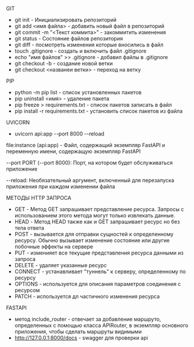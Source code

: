 GIT

- git init - Инициализировать репозиторий
- git add <имя файла> - добавить новый файл в репозиторий
- git commit -m "<Текст коммита>" - закоммитить изменения
- git status - Состояние файлов репозитория
- git diff - посмотреть изменения которые вносились в файл
- touch .gitignore - создать и включить файл .gitignore 
- echo "имя файлов" >> .gitignore - добавил файлы в .gitignore
- git checkout -b <newbranch> - создание новой ветки
- git checkout <названеи ветки> - переход на ветку

PIP

- python -m pip list - список установленных пакетов
- pip uninstall <имя> - удаление пакета
- pip freeze > requirements.txt - список пакетов записать в файл
- pip install -r requirements.txt - установить список пакетов из файла

UVICORN

- uvicorn api:app --port 8000 --reload

file:instance (api:app) - Файл, содержащий экземпляр FastAPI
и переменную имени, содержащую экземпляр FastAPI

--port PORT (--port 8000): Порт, на котором будет обслуживаться 
приложение

--reload: Необязательный аргумент, включенный для перезапуска
приложения при каждом изменении файла

МЕТОДЫ HTTP ЗАПРОСА

- GET - Метод GET запрашивает представление ресурса. 
Запросы с использованием этого метода могут только извлекать данные.
- HEAD - Метод HEAD также как и GET запрашивает ресурс но без тела
ответа
- POST - вызывается для отправки сущностей к определенному ресурсу. 
Обычно вызывает изменение состояние или другие побочные
эффекты на сервере
- PUT - изменияет все текущие представления ресурса данными
из запроса
- DELETE - удаляет указанные ресурс
- CONNECT - устанавливает "туннель" к серверу, 
определенному по ресурсу
- OPTIONS - используется для описания параметров соединения
с ресурсом
- PATCH - используется дл частичного изменения ресурса

FASTAPI

- метод include_router - отвечает за добавление маршруто, 
определенных с помощью класса APIRouter, в экземпляр основного
приложения, чтобы сделать маршруты видимыми 
- http://127.0.0.1:8000/docs - swagger для проверки api